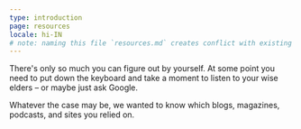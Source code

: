 ```yaml
---
type: introduction
page: resources
locale: hi-IN
# note: naming this file `resources.md` creates conflict with existing `resources.yml`
---
```


There's only so much you can figure out by yourself. At some point you need to put down the keyboard and take a moment to listen to your wise elders – or maybe just ask Google.

Whatever the case may be, we wanted to know which blogs, magazines, podcasts, and sites you relied on.
